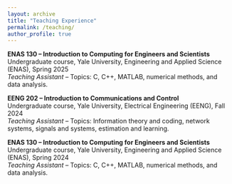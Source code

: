 ```yaml
---
layout: archive
title: "Teaching Experience"
permalink: /teaching/
author_profile: true
---
```

**ENAS 130 – Introduction to Computing for Engineers and Scientists**  
Undergraduate course, Yale University, Engineering and Applied Science (ENAS), Spring 2025  
*Teaching Assistant* – Topics: C, C++, MATLAB, numerical methods, and data analysis.

**EENG 202 – Introduction to Communications and Control**  
Undergraduate course, Yale University, Electrical Engineering (EENG), Fall 2024  
*Teaching Assistant* – Topics: Information theory and coding, network systems, signals and systems, estimation and learning.

**ENAS 130 – Introduction to Computing for Engineers and Scientists**  
Undergraduate course, Yale University, Engineering and Applied Science (ENAS), Spring 2024  
*Teaching Assistant* – Topics: C, C++, MATLAB, numerical methods, and data analysis.
